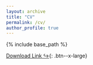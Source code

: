```yaml
---
layout: archive
title: "CV"
permalink: /cv/
author_profile: true
---
```


{% include base_path %}

[Download Link &#8618;](http://jenniferxkuo.github.io/files/CV_Aug2022.pdf){: .btn--x-large}


 <div id="adobe-dc-view" style="height: 360px; width: 500px;"></div>
 <script src="https://documentcloud.adobe.com/view-sdk/viewer.js"></script>
 <script type="text/javascript">
   document.addEventListener("adobe_dc_view_sdk.ready", function(){
     var adobeDCView = new AdobeDC.View({clientId: "8f59c97ef20e493dadf37f04ef395e87", divId: "adobe-dc-view"});
     adobeDCView.previewFile({
       content:{ location:
         { url: "http://jenniferxkuo.github.io/files/CV_Aug2022.pdf"}},
       metaData:{fileName: "CV.pdf"}
     },
     {
       embedMode: "SIZED_CONTAINER"
     });
   });
 </script>
